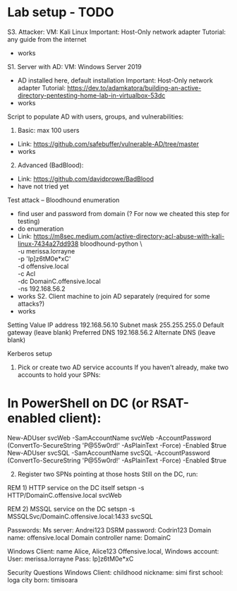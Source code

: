 # Lab setup - TODO

S3. Attacker:
VM: Kali Linux
Important: Host-Only network adapter
Tutorial: any guide from the internet
-	works

S1. Server with AD:
VM: Windows Server 2019
-	AD installed here, default installation
Important: Host-Only network adapter
Tutorial: https://dev.to/adamkatora/building-an-active-directory-pentesting-home-lab-in-virtualbox-53dc
-	works

Script to populate AD with users, groups, and vulnerabilities:

1.	Basic: max 100 users
-	Link: https://github.com/safebuffer/vulnerable-AD/tree/master
-	works

2.	Advanced (BadBlood):
-	Link: https://github.com/davidprowe/BadBlood 
-	have not tried yet

Test attack – Bloodhound enumeration 
-	find user and password from domain (? For now we cheated this step for testing)
-	do enumeration
-	Link: https://m8sec.medium.com/active-directory-acl-abuse-with-kali-linux-7434a27dd938
bloodhound-python \                                        
  -u merissa.lorrayne \
  -p 'Ip]z6tM0e*xC' \
  -d offensive.local \
  -c Acl \
  -dc DomainC.offensive.local \
  -ns 192.168.56.2
-	works
S2. Client machine to join AD separately (required for some attacks?)
-	works

Setting	Value
IP address	192.168.56.10
Subnet mask	255.255.255.0
Default gateway	(leave blank)
Preferred DNS	192.168.56.2
Alternate DNS	(leave blank)

Kerberos setup

1. Pick or create two AD service accounts
If you haven’t already, make two accounts to hold your SPNs:

# In PowerShell on DC (or RSAT-enabled client):
New-ADUser svcWeb  -SamAccountName svcWeb  -AccountPassword (ConvertTo-SecureString 'P@55w0rd!' -AsPlainText -Force) -Enabled $true
New-ADUser svcSQL  -SamAccountName svcSQL  -AccountPassword (ConvertTo-SecureString 'P@55w0rd!' -AsPlainText -Force) -Enabled $true

2. Register two SPNs pointing at those hosts
Still on the DC, run:

REM 1) HTTP service on the DC itself
setspn -s HTTP/DomainC.offensive.local svcWeb

REM 2) MSSQL service on the DC
setspn -s MSSQLSvc/DomainC.offensive.local:1433 svcSQL




Passwords: 
Ms server: Andrei123
DSRM password: Codrin123
Domain name: offensive.local
Domain controller name: DomainC

Windows Client: name Alice, Alice123
Offensive.local, Windows account:
User: merissa.lorrayne
Pass: Ip]z6tM0e*xC

Security Questions Windows Client: 
childhood nickname: simi
first school: loga
city born: timisoara

